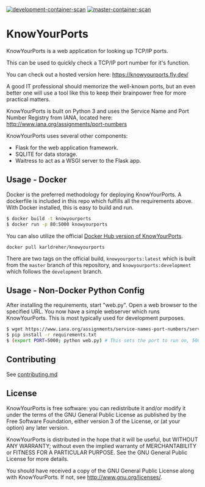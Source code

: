 [![development-container-scan](https://github.com/karldreher/KnowYourPorts/workflows/development-container-scan/badge.svg?branch=development)](https://github.com/karldreher/KnowYourPorts/actions?query=workflow%3Adevelopment-container-scan) [![master-container-scan](https://github.com/karldreher/KnowYourPorts/workflows/master-container-scan/badge.svg?branch=master)](https://github.com/karldreher/KnowYourPorts/actions?query=workflow%3Amaster-container-scan)

# KnowYourPorts
KnowYourPorts is a web application for looking up TCP/IP ports.  

This can be used to quickly check a TCP/IP port number for it's function.  

You can check out a hosted version here:  https://knowyourports.fly.dev/


A good IT professional should memorize the well-known ports, but an even better one will use a tool like this to keep their brainpower free for more practical matters.  

KnowYourPorts is built on Python 3 and uses the Service Name and Port Number Registry from IANA, located here: http://www.iana.org/assignments/port-numbers

KnowYourPorts uses several other components:  
* Flask for the web application framework.
* SQLITE for data storage.
* Waitress to act as a WSGI server to the Flask app.



## Usage - Docker
Docker is the preferred methodology for deploying KnowYourPorts.  A dockerfile is included in this repo which fulfills all the requirements above.  With Docker installed, this is easy to build and run.

```bash
$ docker build -t knowyourports
$ docker run -p 80:5000 knowyourports 

```

You can also utilize the official [Docker Hub version of KnowYourPorts](https://hub.docker.com/r/karldreher/knowyourports).
```
docker pull karldreher/knowyourports
```

There are two tags on the official build, `knowyourports:latest` which is built from the `master` branch of this repository, and `knowyourports:development` which follows the `development` branch.


## Usage - Non-Docker Python Config
After installing the requirements, start "web.py".  Open a web browser to the specified URL.  You now have a simple webserver which runs KnowYourPorts.  This is most typically used for development purposes.

```bash
$ wget https://www.iana.org/assignments/service-names-port-numbers/service-names-port-numbers.xml
$ pip install -r requirements.txt
$ (export PORT=5000; python web.py) # This sets the port to run on, 5000 is default
```


## Contributing
See [contributing.md](contributing.md)

## License

KnowYourPorts is free software: you can redistribute it and/or modify it under the terms of the GNU General Public License as published by the Free Software Foundation, either version 3 of the License, or (at your option) any later version.

KnowYourPorts is distributed in the hope that it will be useful, but WITHOUT ANY WARRANTY; without even the implied warranty of MERCHANTABILITY or FITNESS FOR A PARTICULAR PURPOSE.  See the GNU General Public License for more details.

You should have received a copy of the GNU General Public License along with KnowYourPorts.  If not, see <http://www.gnu.org/licenses/>.
